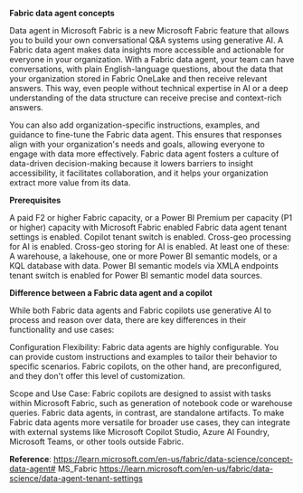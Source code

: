 **Fabric data agent concepts**

Data agent in Microsoft Fabric is a new Microsoft Fabric feature that allows you to build your own conversational Q&A systems using generative AI. A Fabric data agent makes data insights more accessible and actionable for everyone in your organization. With a Fabric data agent, your team can have conversations, with plain English-language questions, about the data that your organization stored in Fabric OneLake and then receive relevant answers. This way, even people without technical expertise in AI or a deep understanding of the data structure can receive precise and context-rich answers.

You can also add organization-specific instructions, examples, and guidance to fine-tune the Fabric data agent. This ensures that responses align with your organization's needs and goals, allowing everyone to engage with data more effectively. Fabric data agent fosters a culture of data-driven decision-making because it lowers barriers to insight accessibility, it facilitates collaboration, and it helps your organization extract more value from its data.

**Prerequisites**

A paid F2 or higher Fabric capacity, or a Power BI Premium per capacity (P1 or higher) capacity with Microsoft Fabric enabled
Fabric data agent tenant settings is enabled.
Copilot tenant switch is enabled.
Cross-geo processing for AI is enabled.
Cross-geo storing for AI is enabled.
At least one of these: A warehouse, a lakehouse, one or more Power BI semantic models, or a KQL database with data.
Power BI semantic models via XMLA endpoints tenant switch is enabled for Power BI semantic model data sources.

**Difference between a Fabric data agent and a copilot**

While both Fabric data agents and Fabric copilots use generative AI to process and reason over data, there are key differences in their functionality and use cases:

Configuration Flexibility: Fabric data agents are highly configurable. You can provide custom instructions and examples to tailor their behavior to specific scenarios. Fabric copilots, on the other hand, are preconfigured, and they don't offer this level of customization.

Scope and Use Case: Fabric copilots are designed to assist with tasks within Microsoft Fabric, such as generation of notebook code or warehouse queries. Fabric data agents, in contrast, are standalone artifacts. To make Fabric data agents more versatile for broader use cases, they can integrate with external systems like Microsoft Copilot Studio, Azure AI Foundry, Microsoft Teams, or other tools outside Fabric.

**Reference**: https://learn.microsoft.com/en-us/fabric/data-science/concept-data-agent# MS_Fabric
https://learn.microsoft.com/en-us/fabric/data-science/data-agent-tenant-settings

